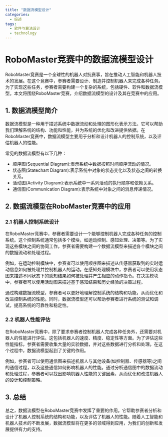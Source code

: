```yaml
---  
title: "数据流模型设计"  
categories:  
  - 综述  
tags: 
  - 软件与算法设计 
  - technology  
---  
```


# RoboMaster竞赛中的数据流模型设计

RoboMaster竞赛是一个全球性的机器人对抗赛事，旨在推动人工智能和机器人技术的发展。在这个竞赛中，参赛者需要设计、制造并控制机器人来完成各种任务。为了实现这些任务，参赛者需要构建一个复杂的系统，包括硬件、软件和数据流模型。本文将围绕RoboMaster竞赛，介绍数据流模型的设计及其在竞赛中的应用。

## 1. 数据流模型简介

数据流模型是一种用于描述系统中数据流动和处理的图形化表示方法。它可以帮助我们理解系统的结构、功能和性能，并为系统的优化和改进提供依据。在RoboMaster竞赛中，数据流模型主要用于分析和设计机器人的控制系统，以及评估机器人的性能。

常见的数据流模型有以下几种：

- 顺序图(Sequential Diagram):表示系统中数据按照时间顺序流动的情况。
- 状态图(Statechart Diagram):表示系统中对象的状态变化以及状态之间的转换关系。
- 活动图(Activity Diagram):表示系统中一系列活动的执行顺序和依赖关系。
- 通信图(Communication Diagram):表示系统中对象之间的消息传递情况。

## 2. 数据流模型在RoboMaster竞赛中的应用

### 2.1 机器人控制系统设计

在RoboMaster竞赛中，参赛者需要设计一个能够控制机器人完成各种任务的控制系统。这个控制系统通常包括多个模块，如运动控制、感知处理、决策等。为了实现这些模块之间的协同工作，参赛者需要构建一个数据流模型来描述各个模块之间的数据流动和处理过程。

例如，在运动控制模块中，参赛者可以使用顺序图来描述从传感器获取到的实时运动信息如何被处理并控制机器人的运动。在感知处理模块中，参赛者可以使用状态图来描述不同状态下的感知结果如何被处理并产生相应的动作指令。在决策模块中，参赛者可以使用活动图来描述基于感知结果和历史经验的决策过程。

通过构建数据流模型，参赛者可以更好地理解控制系统的结构和功能，从而优化和改进控制系统的性能。同时，数据流模型还可以帮助参赛者进行系统的测试和调试，提高系统的可靠性和稳定性。

### 2.2 机器人性能评估

在RoboMaster竞赛中，除了要求参赛者控制机器人完成各种任务外，还需要对机器人的性能进行评估。这包括机器人的速度、精度、稳定性等方面。为了评估这些性能指标，参赛者需要收集大量的实验数据，并对这些数据进行分析和处理。在这个过程中，数据流模型起到了关键的作用。

例如，参赛者可以使用通信图来描述机器人与其他设备(如控制器、传感器等)之间的通信过程，以及这些通信如何影响机器人的性能。通过分析通信图中的数据流动和处理过程，参赛者可以找出影响机器人性能的关键因素，从而优化和改进机器人的设计和控制策略。

## 3. 总结

总之，数据流模型在RoboMaster竞赛中发挥了重要的作用。它帮助参赛者分析和设计了机器人控制系统的结构和功能，以及评估了机器人的性能。随着人工智能和机器人技术的不断发展，数据流模型将在更多的领域得到应用，为我们的创新和发展提供有力的支持。 
